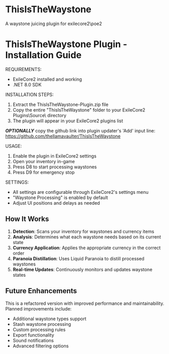 # ThisIsTheWaystone
A waystone juicing plugin for exilecore2\poe2


ThisIsTheWaystone Plugin - Installation Guide
==============================================

REQUIREMENTS:
- ExileCore2 installed and working
- .NET 8.0 SDK

INSTALLATION STEPS:
1. Extract the ThisIsTheWaystone-Plugin.zip file
2. Copy the entire "ThisIsTheWaystone" folder to your ExileCore2 Plugins\Source\ directory
3. The plugin will appear in your ExileCore2 plugins list

***OPTIONALLY***
copy the github link into plugin updater's 'Add' input line:
https://github.com/thellamavaulter/ThisIsTheWaystone


USAGE:
1. Enable the plugin in ExileCore2 settings
2. Open your inventory in-game
3. Press D8 to start processing waystones
4. Press D9 for emergency stop

SETTINGS:
- All settings are configurable through ExileCore2's settings menu
- "Waystone Processing" is enabled by default
- Adjust UI positions and delays as needed

## How It Works

1. **Detection**: Scans your inventory for waystones and currency items
2. **Analysis**: Determines what each waystone needs based on its current state
3. **Currency Application**: Applies the appropriate currency in the correct order
4. **Paranoia Distillation**: Uses Liquid Paranoia to distill processed waystones
5. **Real-time Updates**: Continuously monitors and updates waystone states

## Future Enhancements

This is a refactored version with improved performance and maintainability. Planned improvements include:
- Additional waystone types support
- Stash waystone processing
- Custom processing rules
- Export functionality
- Sound notifications
- Advanced filtering options

